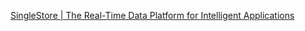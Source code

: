 [SingleStore | The Real-Time Data Platform for Intelligent Applications](https://www.singlestore.com/)
